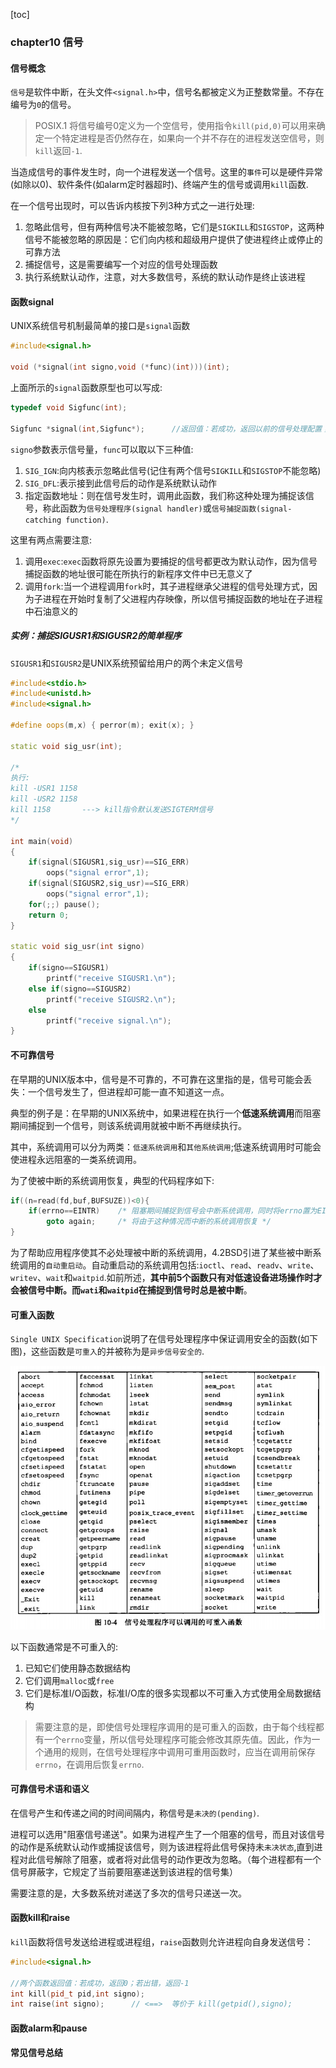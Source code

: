 [toc]

### chapter10 信号

#### 信号概念

`信号`是软件中断，在头文件`<signal.h>`中，信号名都被定义为正整数常量。不存在编号为`0`的信号。

> POSIX.1 将信号编号0定义为一个空信号，使用指令`kill(pid,0)`可以用来确定一个特定进程是否仍然存在，如果向一个并不存在的进程发送空信号，则`kill`返回`-1`.

当造成信号的事件发生时，向一个进程发送一个信号。这里的`事件`可以是硬件异常(如除以0)、软件条件(如alarm定时器超时)、终端产生的信号或调用`kill`函数.

在一个信号出现时，可以告诉内核按下列3种方式之一进行处理:

1. 忽略此信号，但有两种信号决不能被忽略，它们是`SIGKILL`和`SIGSTOP`，这两种信号不能被忽略的原因是：它们向内核和超级用户提供了使进程终止或停止的可靠方法
2. 捕捉信号，这是需要编写一个对应的信号处理函数
3. 执行系统默认动作，注意，对大多数信号，系统的默认动作是终止该进程

#### 函数signal

UNIX系统信号机制最简单的接口是`signal`函数

```cpp
#include<signal.h>

void (*signal(int signo,void (*func)(int)))(int);
```

上面所示的`signal`函数原型也可以写成:

```cpp
typedef void Sigfunc(int);

Sigfunc *signal(int,Sigfunc*);      //返回值：若成功，返回以前的信号处理配置；若出错，返回SIG_ERR
```

`signo`参数表示信号量，`func`可以取以下三种值:

1. `SIG_IGN`:向内核表示忽略此信号(记住有两个信号`SIGKILL`和`SIGSTOP`不能忽略)
2. `SIG_DFL`:表示接到此信号后的动作是系统默认动作
3. 指定函数地址：则在信号发生时，调用此函数，我们称这种处理为捕捉该信号，称此函数为`信号处理程序(signal handler)`或`信号捕捉函数(signal-catching function)`.

这里有两点需要注意:

1. 调用`exec`:`exec`函数将原先设置为要捕捉的信号都更改为默认动作，因为信号捕捉函数的地址很可能在所执行的新程序文件中已无意义了
2. 调用`fork`:当一个进程调用`fork`时，其子进程继承父进程的信号处理方式，因为子进程在开始时复制了父进程内存映像，所以信号捕捉函数的地址在子进程中石油意义的

##### 实例：捕捉SIGUSR1和SIGUSR2的简单程序

`SIGUSR1`和`SIGUSR2`是UNIX系统预留给用户的两个未定义信号

```cpp
#include<stdio.h>
#include<unistd.h>
#include<signal.h>

#define oops(m,x) { perror(m); exit(x); }

static void sig_usr(int);

/*
执行:
kill -USR1 1158
kill -USR2 1158
kill 1158       ---> kill指令默认发送SIGTERM信号
*/

int main(void)
{
    if(signal(SIGUSR1,sig_usr)==SIG_ERR)
        oops("signal error",1);
    if(signal(SIGUSR2,sig_usr)==SIG_ERR)
        oops("signal error",1);
    for(;;) pause();
    return 0;
}

static void sig_usr(int signo)
{
    if(signo==SIGUSR1)
        printf("receive SIGUSR1.\n");
    else if(signo==SIGUSR2)
        printf("receive SIGUSR2.\n");
    else
        printf("receive signal.\n");
}
```

#### 不可靠信号

在早期的UNIX版本中，信号是不可靠的，不可靠在这里指的是，信号可能会丢失：一个信号发生了，但进程却可能一直不知道这一点。

典型的例子是：在早期的UNIX系统中，如果进程在执行一个**低速系统调用**而阻塞期间捕捉到一个信号，则该系统调用就被中断不再继续执行。

其中，系统调用可以分为两类：`低速系统调用`和`其他系统调用`;低速系统调用时可能会使进程永远阻塞的一类系统调用。

为了使被中断的系统调用恢复，典型的代码程序如下:

```cpp
if((n=read(fd,buf,BUFSUZE))<0){
    if(errno==EINTR)    /* 阻塞期间捕捉到信号会中断系统调用，同时将errno置为EINTR */
        goto again;     /* 将由于这种情况而中断的系统调用恢复 */
}
```

为了帮助应用程序使其不必处理被中断的系统调用，4.2BSD引进了某些被中断系统调用的`自动重启动`。自动重启动的系统调用包括:`ioctl`、`read`、`readv`、`write`、`writev`、`wait`和`waitpid`.如前所述，**其中前5个函数只有对低速设备进场操作时才会被信号中断。而`wati`和`waitpid`在捕捉到信号时总是被中断**。

#### 可重入函数

`Single UNIX Specification`说明了在信号处理程序中保证调用安全的函数(如下图)，这些函数是`可重入`的并被称为是`异步信号安全的`.

![avatar](../images/../../image/unix_可重入函数.jpg)

以下函数通常是不可重入的:

1. 已知它们使用静态数据结构
2. 它们调用`malloc`或`free`
3. 它们是标准I/O函数，标准I/O库的很多实现都以不可重入方式使用全局数据结构

> 需要注意的是，即使信号处理程序调用的是可重入的函数，由于每个线程都有一个`errno`变量，所以信号处理程序可能会修改其原先值。因此，作为一个通用的规则，在信号处理程序中调用可重用函数时，应当在调用前保存`errno`，在调用后恢复`errno`.

#### 可靠信号术语和语义

在信号产生和传递之间的时间间隔内，称信号是`未决的(pending)`.

进程可以选用"阻塞信号递送"。如果为进程产生了一个阻塞的信号，而且对该信号的动作是系统默认动作或捕捉该信号，则为该进程将此信号保持未`未决状态`,直到进程对此信号解除了阻塞，或者将对此信号的动作更改为忽略。（每个进程都有一个信号屏蔽字，它规定了当前要阻塞递送到该进程的信号集）

需要注意的是，大多数系统对递送了多次的信号只递送一次。

#### 函数kill和raise

`kill`函数将信号发送给进程或进程组，`raise`函数则允许进程向自身发送信号：

```cpp
#include<signal.h>

//两个函数返回值：若成功，返回0；若出错，返回-1
int kill(pid_t pid,int signo);
int raise(int signo);      // <==>  等价于 kill(getpid(),signo);
```

#### 函数alarm和pause



#### 常见信号总结